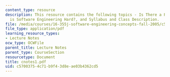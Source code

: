 ```yaml
---
content_type: resource
description: This resource contains the following topics - Is There a Problem?, Why
  is Software Engineering Hard?, and Syllabus and Class Description.
file: /media/courses/16-355j-software-engineering-concepts-fall-2005/c57003754c71b9f43d8eae03b4362cd5_cnotes1.pdf
file_type: application/pdf
learning_resource_types:
- Lecture Notes
ocw_type: OCWFile
parent_title: Lecture Notes
parent_type: CourseSection
resourcetype: Document
title: cnotes1.pdf
uid: c5700375-4c71-b9f4-3d8e-ae03b4362cd5
---
```

